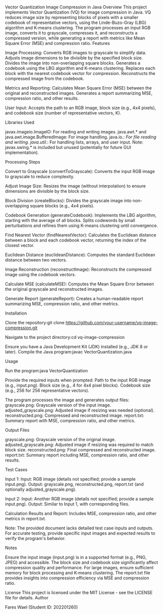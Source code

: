 Vector Quantization Image Compression in Java
Overview
This project implements Vector Quantization (VQ) for image compression in Java. VQ reduces image size by representing blocks of pixels with a smaller codebook of representative vectors, using the Linde-Buzo-Gray (LBG) algorithm and K-means clustering. The program processes an input RGB image, converts it to grayscale, compresses it, and reconstructs a compressed version, while generating a report with metrics like Mean Square Error (MSE) and compression ratio.
Features

Image Processing:
Converts RGB images to grayscale to simplify data.
Adjusts image dimensions to be divisible by the specified block size.
Divides the image into non-overlapping square blocks.
Generates a codebook using the LBG algorithm and K-means clustering.
Replaces each block with the nearest codebook vector for compression.
Reconstructs the compressed image from the codebook.


Metrics and Reporting:
Calculates Mean Square Error (MSE) between the original and reconstructed images.
Generates a report summarizing MSE, compression ratio, and other results.


User Input:
Accepts the path to an RGB image, block size (e.g., 4x4 pixels), and codebook size (number of representative vectors, K).



Libraries Used

javax.imageio.ImageIO: For reading and writing images.
java.awt.* and java.awt.image.BufferedImage: For image handling.
java.io.*: For file reading and writing.
java.util.*: For handling lists, arrays, and user input.
Note: javax.swing.* is included but unused (potentially for future GUI implementation).

Processing Steps

Convert to Grayscale (convertToGrayscale):
Converts the input RGB image to grayscale to reduce complexity.


Adjust Image Size:
Resizes the image (without interpolation) to ensure dimensions are divisible by the block size.


Block Division (createBlocks):
Divides the grayscale image into non-overlapping square blocks (e.g., 4x4 pixels).


Codebook Generation (generateCodebook):
Implements the LBG algorithm, starting with the average of all blocks.
Splits codewords by small perturbations and refines them using K-means clustering until convergence.


Find Nearest Vector (findNearestVector):
Calculates the Euclidean distance between a block and each codebook vector, returning the index of the closest vector.


Euclidean Distance (euclideanDistance):
Computes the standard Euclidean distance between two vectors.


Image Reconstruction (reconstructImage):
Reconstructs the compressed image using the codebook vectors.


Calculate MSE (calculateMSE):
Computes the Mean Square Error between the original grayscale and reconstructed images.


Generate Report (generateReport):
Creates a human-readable report summarizing MSE, compression ratio, and other metrics.



Installation

Clone the repository:git clone https://github.com/your-username/vq-image-compression.git


Navigate to the project directory:cd vq-image-compression


Ensure you have a Java Development Kit (JDK) installed (e.g., JDK 8 or later).
Compile the Java program:javac VectorQuantization.java



Usage

Run the program:java VectorQuantization


Provide the required inputs when prompted:
Path to the input RGB image (e.g., input.png).
Block size (e.g., 4 for 4x4 pixel blocks).
Codebook size (e.g., 256 for 256 representative vectors).


The program processes the image and generates output files:
grayscale.png: Grayscale version of the input image.
adjusted_grayscale.png: Adjusted image if resizing was needed (optional).
reconstructed.png: Compressed and reconstructed image.
report.txt: Summary report with MSE, compression ratio, and other metrics.



Output Files

grayscale.png: Grayscale version of the original image.
adjusted_grayscale.png: Adjusted image if resizing was required to match block size.
reconstructed.png: Final compressed and reconstructed image.
report.txt: Summary report including MSE, compression ratio, and other results.

Test Cases

Input 1:
Input: RGB image (details not specified; provide a sample input.png).
Output: grayscale.png, reconstructed.png, report.txt (and optionally adjusted_grayscale.png).


Input 2:
Input: Another RGB image (details not specified; provide a sample input.png).
Output: Similar to Input 1, with corresponding files.


Calculation Results and Report:
Includes MSE, compression ratio, and other metrics in report.txt.


Note: The provided document lacks detailed test case inputs and outputs. For accurate testing, provide specific input images and expected results to verify the program's behavior.

Notes

Ensure the input image (input.png) is in a supported format (e.g., PNG, JPEG) and accessible.
The block size and codebook size significantly affect compression quality and performance.
For large images, ensure sufficient memory for block processing and K-means clustering.
The report.txt file provides insights into compression efficiency via MSE and compression ratio.

License
This project is licensed under the MIT License - see the LICENSE file for details.
Author

Fares Wael (Student ID: 202201260)
